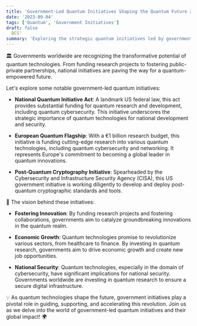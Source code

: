 ```yaml
---
title: 'Government-Led Quantum Initiatives Shaping the Quantum Future 🏛️'
date: '2023-09-04'
tags: ['Quantum', 'Government Initiatives']
draft: false
  QCS'
summary: 'Exploring the strategic quantum initiatives led by governments worldwide and their vision for a quantum-empowered future!'
---
```


🏛️ Governments worldwide are recognizing the transformative potential of quantum technologies. From funding research projects to fostering public-private partnerships, national initiatives are paving the way for a quantum-empowered future.

Let's explore some notable government-led quantum initiatives:

- **National Quantum Initiative Act**: A landmark US federal law, this act provides substantial funding for quantum research and development, including quantum cybersecurity. This initiative underscores the strategic importance of quantum technologies for national development and security.

- **European Quantum Flagship**: With a €1 billion research budget, this initiative is funding cutting-edge research into various quantum technologies, including quantum cybersecurity and networking. It represents Europe's commitment to becoming a global leader in quantum innovations.

- **Post-Quantum Cryptography Initiative**: Spearheaded by the Cybersecurity and Infrastructure Security Agency (CISA), this US government initiative is working diligently to develop and deploy post-quantum cryptographic standards and tools.

🌌 The vision behind these initiatives:

- **Fostering Innovation**: By funding research projects and fostering collaborations, governments aim to catalyze groundbreaking innovations in the quantum realm.

- **Economic Growth**: Quantum technologies promise to revolutionize various sectors, from healthcare to finance. By investing in quantum research, governments aim to drive economic growth and create new job opportunities.

- **National Security**: Quantum technologies, especially in the domain of cybersecurity, have significant implications for national security. Governments worldwide are investing in quantum research to ensure a secure digital infrastructure.

💡 As quantum technologies shape the future, government initiatives play a pivotal role in guiding, supporting, and accelerating this revolution. Join us as we delve into the world of government-led quantum initiatives and their global impact! 🌍
